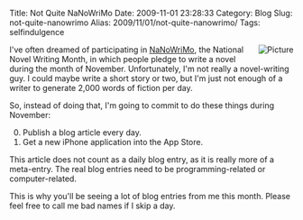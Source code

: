 Title: Not Quite NaNoWriMo
Date: 2009-11-01 23:28:33
Category: Blog
Slug: not-quite-nanowrimo
Alias: 2009/11/01/not-quite-nanowrimo/
Tags: selfindulgence


<div style="float: right; margin-left: 10px; margin-bottom: 10px;"><img src="http://undefinedvalue.com/sites/undefinedvalue.com/files/iStock_000002585519XSmall.jpg" alt="Picture"></div>

I've often dreamed of participating in [NaNoWriMo](http://www.nanowrimo.org/eng/whatisnano), the National Novel Writing Month, in which people pledge to write a novel during the month of November. Unfortunately, I'm not really a novel-writing guy. I could maybe write a short story or two, but I'm just not enough of a writer to generate 2,000 words of fiction per day.

So, instead of doing that, I'm going to commit to do these things during November:

0. Publish a blog article every day.
0. Get a new iPhone application into the App Store.

This article does not count as a daily blog entry, as it is really more of a meta-entry. The real blog entries need to be programming-related or computer-related.

This is why you'll be seeing a lot of blog entries from me this month. Please feel free to call me bad names if I skip a day.

